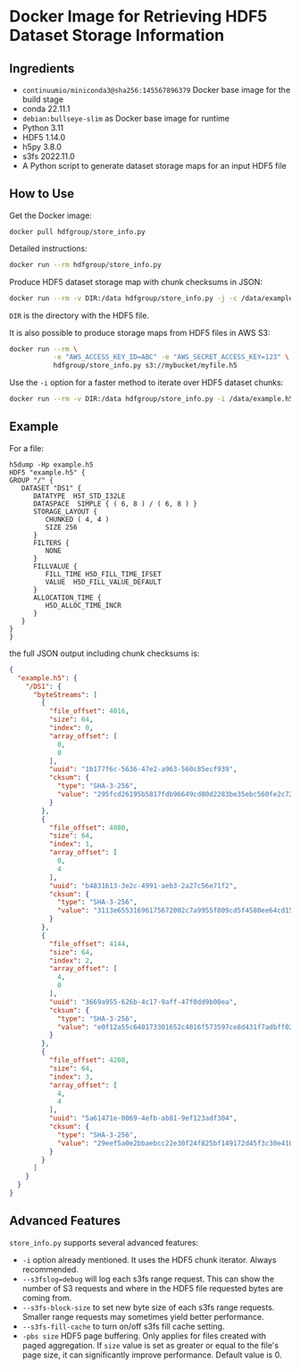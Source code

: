 # Docker Image for Retrieving HDF5 Dataset Storage Information

## Ingredients

* `continuumio/miniconda3@sha256:145567896379` Docker base image for the build stage
* conda 22.11.1
* `debian:bullseye-slim` as Docker base image for runtime
* Python 3.11
* HDF5 1.14.0
* h5py 3.8.0
* s3fs 2022.11.0
* A Python script to generate dataset storage maps for an input HDF5 file

## How to Use

Get the Docker image:

    docker pull hdfgroup/store_info.py

Detailed instructions:

```sh
docker run --rm hdfgroup/store_info.py
```

Produce HDF5 dataset storage map with chunk checksums in JSON:

```sh
docker run --rm -v DIR:/data hdfgroup/store_info.py -j -c /data/example.h5
```

`DIR` is the directory with the HDF5 file.

It is also possible to produce storage maps from HDF5 files in AWS S3:

```sh
docker run --rm \
           -e "AWS_ACCESS_KEY_ID=ABC" -e "AWS_SECRET_ACCESS_KEY=123" \
           hdfgroup/store_info.py s3://mybucket/myfile.h5
```

Use the `-i` option for a faster method to iterate over HDF5 dataset chunks:

```sh
docker run --rm -v DIR:/data hdfgroup/store_info.py -i /data/example.h5
```

## Example

For a file:

```
h5dump -Hp example.h5
HDF5 "example.h5" {
GROUP "/" {
   DATASET "DS1" {
      DATATYPE  H5T_STD_I32LE
      DATASPACE  SIMPLE { ( 6, 8 ) / ( 6, 8 ) }
      STORAGE_LAYOUT {
         CHUNKED ( 4, 4 )
         SIZE 256
      }
      FILTERS {
         NONE
      }
      FILLVALUE {
         FILL_TIME H5D_FILL_TIME_IFSET
         VALUE  H5D_FILL_VALUE_DEFAULT
      }
      ALLOCATION_TIME {
         H5D_ALLOC_TIME_INCR
      }
   }
}
}
```

the full JSON output including chunk checksums is:

```json
{
  "example.h5": {
    "/DS1": {
      "byteStreams": [
        {
          "file_offset": 4016,
          "size": 64,
          "index": 0,
          "array_offset": [
            0,
            0
          ],
          "uuid": "1b177f6c-5636-47e2-a963-560c85ecf939",
          "cksum": {
            "type": "SHA-3-256",
            "value": "295fcd26195b5817fdb96649cd80d2283be35ebc560fe2c727e874ced9af4474"
          }
        },
        {
          "file_offset": 4080,
          "size": 64,
          "index": 1,
          "array_offset": [
            0,
            4
          ],
          "uuid": "b4831613-3e2c-4991-aeb3-2a27c56e71f2",
          "cksum": {
            "type": "SHA-3-256",
            "value": "3113e65531696175672002c7a9955f809cd5f4580ee64cd154b39302d0442ed5"
          }
        },
        {
          "file_offset": 4144,
          "size": 64,
          "index": 2,
          "array_offset": [
            4,
            0
          ],
          "uuid": "3669a955-626b-4c17-9aff-47f0dd9b00ea",
          "cksum": {
            "type": "SHA-3-256",
            "value": "e0f12a55c640173301652c4016f573597ce8d431f7adbff02edc740880f07dc8"
          }
        },
        {
          "file_offset": 4208,
          "size": 64,
          "index": 3,
          "array_offset": [
            4,
            4
          ],
          "uuid": "5a61471e-0069-4efb-ab81-9ef123adf304",
          "cksum": {
            "type": "SHA-3-256",
            "value": "29eef5a0e2bbaebcc22e30f24f825bf149172d45f3c30e4108dba54b3a53a7ae"
          }
        }
      ]
    }
  }
}
```

## Advanced Features

`store_info.py` supports several advanced features:

* `-i` option already mentioned. It uses the HDF5 chunk iterator.
  Always recommended.
* `--s3fslog=debug` will log each s3fs range request. This can show the number of S3 requests and where in the HDF5 file requested bytes are coming from.
* `--s3fs-block-size` to set new byte size of each s3fs range requests. Smaller range requests may sometimes yield better performance.
* `--s3fs-fill-cache` to turn on/off s3fs fill cache setting.
* `-pbs size` HDF5 page buffering. Only applies for files created with paged aggregation. If `size` value is set as greater or equal to the file's page size, it can significantly improve performance. Default value is 0.
